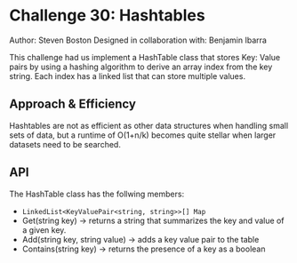 # Challenge 30: Hashtables

Author: Steven Boston
Designed in collaboration with: Benjamin Ibarra

This challenge had us implement a HashTable class that stores Key: Value pairs by using a hashing algorithm to derive an array index from the key string. Each index has a linked list that can store multiple values. 

## Approach & Efficiency

Hashtables are not as efficient as other data structures when handling small sets of data, but a runtime of O(1+n/k) becomes quite stellar when larger datasets need to be searched.

## API

The HashTable class has the follwing members:

- `LinkedList<KeyValuePair<string, string>>[] Map`
- Get(string key) -> returns a string that summarizes the key and value of a given key.
- Add(string key, string value) -> adds a key value pair to the table
- Contains(string key) -> returns the presence of a key as a boolean


